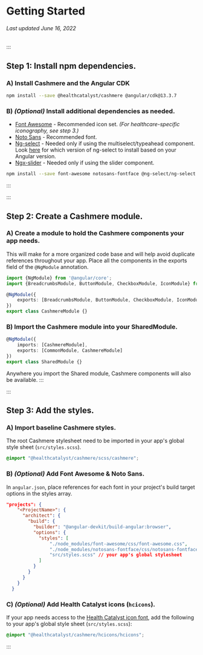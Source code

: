 # Getting Started

###### Last updated June 16, 2022

:::
## Step 1: Install npm dependencies.

### A) Install Cashmere and the Angular CDK

```BASH
npm install --save @healthcatalyst/cashmere @angular/cdk@13.3.7
```

### B) *(Optional)* Install additional dependencies as needed.
- [Font Awesome](https://fontawesome.com) - Recommended icon set. *(For healthcare-specific iconography, see step 3.)*
- [Noto Sans](https://fonts.google.com/specimen/Noto+Sans) - Recommended font.
- [Ng-select](https://github.com/ng-select/ng-select) - Needed only if using the multiselect/typeahead component. Look [here](https://github.com/ng-select/ng-select) for which version of ng-select to install based on your Angular version.
- [Ngx-slider](https://github.com/angular-slider/ngx-slider) - Needed only if using the slider component.


```BASH
npm install --save font-awesome notosans-fontface @ng-select/ng-select @angular-slider/ngx-slider
```
:::

:::
## Step 2: Create a Cashmere module.

### A) Create a module to hold the Cashmere components your app needs.
This will make for a more organized code base and will help avoid duplicate references throughout your app. Place all the components in the exports field of the `@NgModule` annotation.

```typescript
import {NgModule} from '@angular/core';
import {BreadcrumbsModule, ButtonModule, CheckboxModule, IconModule} from '@healthcatalyst/cashmere';

@NgModule({
    exports: [BreadcrumbsModule, ButtonModule, CheckboxModule, IconModule]
})
export class CashmereModule {}
```

### B) Import the Cashmere module into your SharedModule.

```typescript
@NgModule({
    imports: [CashmereModule],
    exports: [CommonModule, CashmereModule]
})
export class SharedModule {}
```

Anywhere you import the Shared module, Cashmere components will also be available.
:::


:::
## Step 3: Add the styles.

### A) Import baseline Cashmere styles.
The root Cashmere stylesheet need to be imported in your app's global style sheet (`src/styles.scss`).

```scss
@import "@healthcatalyst/cashmere/scss/cashmere";
```

### B) *(Optional)* Add Font Awesome & Noto Sans.
In `angular.json`, place references for each font in your project's build target options in the styles array.

```json
"projects": {
    "<ProjectName>": {
      "architect": {
        "build": {
          "builder": "@angular-devkit/build-angular:browser",
          "options": {
            "styles": [
                "./node_modules/font-awesome/css/font-awesome.css",
                "./node_modules/notosans-fontface/css/notosans-fontface-allweight.css",
                "src/styles.scss" // your app's global stylesheet
            ]
          }
        }
      }
    }
  }
```

### C) *(Optional)* Add Health Catalyst icons (`hcicons`).
If your app needs access to the [Health Catalyst icon font](/foundations/icons), add the following to your app's global style sheet (`src/styles.scss`):

```scss
@import "@healthcatalyst/cashmere/hcicons/hcicons";
```

:::
